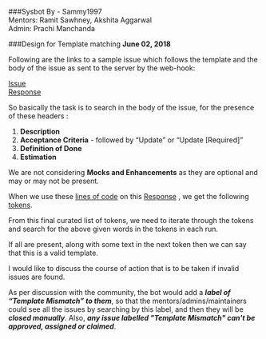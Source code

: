 ###Sysbot
By - Sammy1997  
Mentors: Ramit Sawhney, Akshita Aggarwal  
Admin: Prachi Manchanda  

###Design for Template matching
**June 02, 2018**  

Following are the links to a sample issue which follows the template
and the body of the issue as sent to the
server by the web-hook:  

[Issue](https://github.com/systers/sysbot-test/issues/48)  
[Response](https://dpaste.de/Pb7x)  

So basically the task is to search in the body of the issue,
for the presence of these headers :  

1. **Description**
2. **Acceptance Criteria** - followed by “Update” or “Update [Required]”
3. **Definition of Done**
4. **Estimation**  

We are not considering **Mocks and Enhancements** as they are optional
and may or may not be present.  

When we use these [lines of code](https://dpaste.de/ZGAj) on this [Response](https://dpaste.de/Pb7x) , we get the following [tokens](https://dpaste.de/jRDh).  

From this final curated list of tokens,
we need to iterate through the tokens and search for the above given words in the tokens in each run.  

If all are present, along with some text in the next token then we can say that this is a valid template.  

I would like to discuss the course of action that is to be taken if invalid issues are found.  

As per discussion with the community, the bot would add a ***label of “Template Mismatch” to them***,
so that the mentors/admins/maintainers could see all the issues by searching by this label,
and then they will be ***closed manually***. Also, ***any issue labelled "Template Mismatch"  can't be approved, assigned or claimed***.
